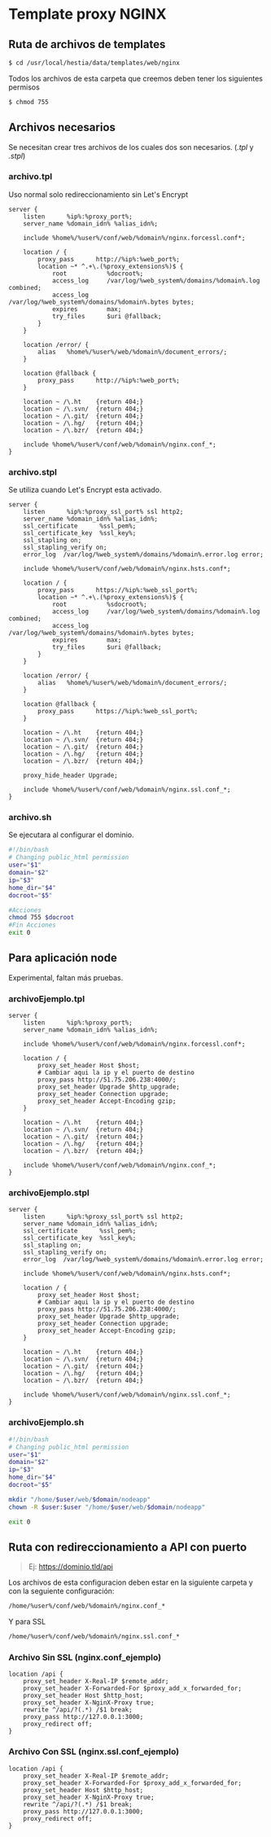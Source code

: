 # Template proxy NGINX

## Ruta de archivos de templates
```bash
$ cd /usr/local/hestia/data/templates/web/nginx
```
Todos los archivos de esta carpeta que creemos deben tener los siguientes permisos
```bash
$ chmod 755
```
## Archivos necesarios
Se necesitan crear tres archivos de los cuales dos son necesarios. (*.tpl* y *.stpl*)

### archivo.tpl
Uso normal solo redireccionamiento sin Let's Encrypt
```
server {
    listen      %ip%:%proxy_port%;
    server_name %domain_idn% %alias_idn%;

    include %home%/%user%/conf/web/%domain%/nginx.forcessl.conf*;

    location / {
        proxy_pass      http://%ip%:%web_port%;
        location ~* ^.+\.(%proxy_extensions%)$ {
            root           %docroot%;
            access_log     /var/log/%web_system%/domains/%domain%.log combined;
            access_log     /var/log/%web_system%/domains/%domain%.bytes bytes;
            expires        max;
            try_files      $uri @fallback;
        }
    }

    location /error/ {
        alias   %home%/%user%/web/%domain%/document_errors/;
    }

    location @fallback {
        proxy_pass      http://%ip%:%web_port%;
    }

    location ~ /\.ht    {return 404;}
    location ~ /\.svn/  {return 404;}
    location ~ /\.git/  {return 404;}
    location ~ /\.hg/   {return 404;}
    location ~ /\.bzr/  {return 404;}

    include %home%/%user%/conf/web/%domain%/nginx.conf_*;
}
```
### archivo.stpl
Se utiliza cuando Let's Encrypt esta activado.
```
server {
    listen      %ip%:%proxy_ssl_port% ssl http2;
    server_name %domain_idn% %alias_idn%;
    ssl_certificate      %ssl_pem%;
    ssl_certificate_key  %ssl_key%;
    ssl_stapling on;
    ssl_stapling_verify on;
    error_log  /var/log/%web_system%/domains/%domain%.error.log error;

    include %home%/%user%/conf/web/%domain%/nginx.hsts.conf*;

    location / {
        proxy_pass      https://%ip%:%web_ssl_port%;
        location ~* ^.+\.(%proxy_extensions%)$ {
            root           %sdocroot%;
            access_log     /var/log/%web_system%/domains/%domain%.log combined;
            access_log     /var/log/%web_system%/domains/%domain%.bytes bytes;
            expires        max;
            try_files      $uri @fallback;
        }
    }

    location /error/ {
        alias   %home%/%user%/web/%domain%/document_errors/;
    }

    location @fallback {
        proxy_pass      https://%ip%:%web_ssl_port%;
    }

    location ~ /\.ht    {return 404;}
    location ~ /\.svn/  {return 404;}
    location ~ /\.git/  {return 404;}
    location ~ /\.hg/   {return 404;}
    location ~ /\.bzr/  {return 404;}

    proxy_hide_header Upgrade;

    include %home%/%user%/conf/web/%domain%/nginx.ssl.conf_*;
}
```
### archivo.sh
Se ejecutara al configurar el dominio.
```bash
#!/bin/bash
# Changing public_html permission
user="$1"
domain="$2"
ip="$3"
home_dir="$4"
docroot="$5"

#Acciones
chmod 755 $docroot
#Fin Acciones
exit 0
```
## Para aplicación node
Experimental, faltan más pruebas.
### archivoEjemplo.tpl
```
server {
    listen      %ip%:%proxy_port%;
    server_name %domain_idn% %alias_idn%;

    include %home%/%user%/conf/web/%domain%/nginx.forcessl.conf*;

    location / {
        proxy_set_header Host $host;
        # Cambiar aqui la ip y el puerto de destino
        proxy_pass http://51.75.206.238:4000/;
        proxy_set_header Upgrade $http_upgrade;
        proxy_set_header Connection upgrade;
        proxy_set_header Accept-Encoding gzip;
    }

    location ~ /\.ht    {return 404;}
    location ~ /\.svn/  {return 404;}
    location ~ /\.git/  {return 404;}
    location ~ /\.hg/   {return 404;}
    location ~ /\.bzr/  {return 404;}

    include %home%/%user%/conf/web/%domain%/nginx.conf_*;
}
```
### archivoEjemplo.stpl
```
server {
    listen      %ip%:%proxy_ssl_port% ssl http2;
    server_name %domain_idn% %alias_idn%;
    ssl_certificate      %ssl_pem%;
    ssl_certificate_key  %ssl_key%;
    ssl_stapling on;
    ssl_stapling_verify on;
    error_log  /var/log/%web_system%/domains/%domain%.error.log error;

    include %home%/%user%/conf/web/%domain%/nginx.hsts.conf*;

    location / {
        proxy_set_header Host $host;
        # Cambiar aqui la ip y el puerto de destino
        proxy_pass http://51.75.206.238:4000/;
        proxy_set_header Upgrade $http_upgrade;
        proxy_set_header Connection upgrade;
        proxy_set_header Accept-Encoding gzip;
    }

    location ~ /\.ht    {return 404;}
    location ~ /\.svn/  {return 404;}
    location ~ /\.git/  {return 404;}
    location ~ /\.hg/   {return 404;}
    location ~ /\.bzr/  {return 404;}

    include %home%/%user%/conf/web/%domain%/nginx.ssl.conf_*;
}
```
### archivoEjemplo.sh
```bash
#!/bin/bash
# Changing public_html permission
user="$1"
domain="$2"
ip="$3"
home_dir="$4"
docroot="$5"

mkdir "/home/$user/web/$domain/nodeapp"
chown -R $user:$user "/home/$user/web/$domain/nodeapp"

exit 0
```
## Ruta con redireccionamiento a API con puerto
>Ej: https://dominio.tld/api

Los archivos de esta configuracion deben estar en la siguiente carpeta y con la seguiente configuración:

```bash
/home/%user%/conf/web/%domain%/nginx.conf_*
```
Y para SSL
```bash
/home/%user%/conf/web/%domain%/nginx.ssl.conf_*
```

### Archivo Sin SSL (nginx.conf_ejemplo)

```
location /api {
    proxy_set_header X-Real-IP $remote_addr;
    proxy_set_header X-Forwarded-For $proxy_add_x_forwarded_for;
    proxy_set_header Host $http_host;
    proxy_set_header X-NginX-Proxy true;
    rewrite ^/api/?(.*) /$1 break;
    proxy_pass http://127.0.0.1:3000;
    proxy_redirect off;
}
```

### Archivo Con SSL (nginx.ssl.conf_ejemplo)

```
location /api {
    proxy_set_header X-Real-IP $remote_addr;
    proxy_set_header X-Forwarded-For $proxy_add_x_forwarded_for;
    proxy_set_header Host $http_host;
    proxy_set_header X-NginX-Proxy true;
    rewrite ^/api/?(.*) /$1 break;
    proxy_pass http://127.0.0.1:3000;
    proxy_redirect off;
}
```
